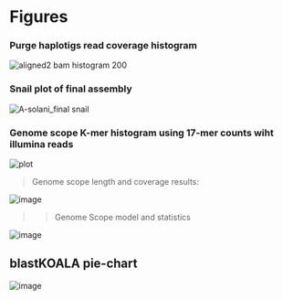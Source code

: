 # Figures

### Purge haplotigs read coverage histogram

![aligned2 bam histogram 200](https://github.com/user-attachments/assets/c80542e7-289d-4efd-bbba-4188d907cae5)


### Snail plot of final assembly 

![A-solani_final snail](https://github.com/user-attachments/assets/103547db-8009-4d42-b60c-7d40e056574d)


### Genome scope K-mer histogram using 17-mer counts wiht illumina reads

![plot](https://github.com/user-attachments/assets/36d18029-e657-4d81-b6f2-94693685022f)

> Genome scope length and coverage results:

![image](https://github.com/user-attachments/assets/d1a50dd8-a7dc-442a-b66b-1381a9139359)

>> Genome Scope model and statistics

![image](https://github.com/user-attachments/assets/edfb299a-f4f8-490c-9ccc-f7b44587d8bd)

## blastKOALA pie-chart

![image](https://github.com/user-attachments/assets/2a970a6a-fe9a-4716-b65d-60123455b9f8)

